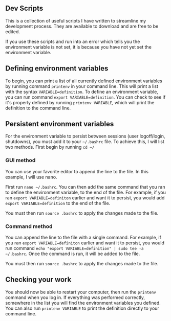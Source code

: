 
## Dev Scripts

This is a collection of useful scripts I have written to streamline my development process. They are available to download and are free to be edited.

If you use these scripts and run into an error which tells you the environment variable is not set, it is because you have not yet set the environment variable.

## Defining environment variables 

To begin, you can print a list of all currently defined environment variables by running command `printenv` in your command line. This will print a list with the syntax `VARIABLE=definition`. To define an environment variable, 
you can run command `export VARIABLE=definition`. You can check to see if it's properly defined by running `printenv VARIABLE`, which will print the definition to the command line. 

## Persistent environment variables

For the environment variable to persist between sessions (user logoff/login, shutdowns), you must add it to your `~/.bashrc` file. To achieve this, I will list two methods. First begin by running `cd ~/`

### GUI method

You can use your favorite editor to append the line to the file. In this example, I will use nano.

First run `nano ~/.bashrc`. You can then add the same command that you ran to define the environment variable, to the end of the file. For example, if you ran `export VARIABLE=definiton` earlier and want it to persist, you would add `export VARIABLE=definition` to the end of the file.

You must then run `source .bashrc` to apply the changes made to the file.

### Command method

You can append the line to the file with a single command. For example, if you ran `export VARIABLE=definiton` earlier and want it to persist, you would run command `echo "export VARIABLE=definition" | sudo tee -a ~/.bashrc`. Once the command is run, it will be added to the file.

You must then run `source .bashrc` to apply the changes made to the file.

## Checking your work

You should now be able to restart your computer, then run the `printenv` command when you log in. If everything was performed correctly, somewhere in the list you will find the environment variables you defined. You can also run `printenv VARIABLE` to print the definition directly to your command line.






